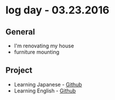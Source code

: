 # log day - 03.23.2016


## General

- I'm renovating my house
 - furniture mounting


## Project

- Learning Japanese - [Github](https://github.com/descco/nihongobenkyou.github.io)
- Learning English - [Github](https://github.com/descco/donotgiveup.github.io)